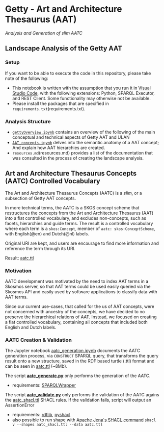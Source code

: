 
# Getty - Art and Architecture Thesaurus (AAT)

*Analysis and Generation of slim AATC*

## Landscape Analysis of the Getty AAT

### Setup
If you want to be able to execute the code in this repository, please take note of the following: 
- This notebook is written with the assumption that you run it in [Visual Studio Code](https://code.visualstudio.com/), with the following extensions: Python, SPARQL Executor, and REST Client. Some functionality may otherwise not be available.
- Please install the packages that are specified in `requirements.txt`(requirements.txt). 

### Analysis Structure 
- [`gettyOverview.ipynb`](gettyOverview.ipynb) contains an overview of the following of the main conceptual and technical aspects of Getty AAT and ULAN
- [`AAT_concepts.ipynb`](AAT_concepts.ipynb) delves into the semantic anatomy of a AAT concept; And explain how AAT hierarchies are created.
- `resources.md`(resources.md) provides a list of the documentation that was consulted in the process of creating the landscape analysis. 


## Art and Architecture Thesaurus Concepts (AATC) Controlled Vocabulary

The Art and Architecture Thesaurus Concepts (AATC) is a *slim*, or a subsection of Getty AAT concepts. 

In more technical terms, the AATC is a SKOS concept scheme that restructures the concepts from the Art and Architecture Thesaurus (AAT) into a flat controlled vocabulary, and excludes non-concepts, such as facets, hierarchies and guide terms. 
The result is a controlled vocabulary where each term is a `skos:Concept`, member of `aatc: skos:ConceptScheme`, with English(@en) and Dutch(@nl) labels. 

Original URI are kept, and users are encourage to find more information and reference the term through its URI. 

Result: [aatc.ttl](aatc.ttl) 

### Motivation 

AATC development was motivated by the need to index AAT terms in a Skosmos server, so that AAT terms could be used easily queried via the Skosmos API and easily used by software applications to classify data with AAT terms.

Since our current use-cases, that called for the us of AAT concepts, were not concerned with ancestry of the concepts, we have decided to no preserve the  hierarchical relations of AAT. Instead, we focused on creating a flat controlled vocabulary, containing all concepts that included both English and Dutch labels.

### AATC Creation & Validation

The Jupyter notebook [aatc_generation.ipynb](aatc_generation.ipynb) documents the AATC generation process, via `CONSTRUCT` SPARQL query, that transforms the query result onto a new structure, saved in the RDF based turtle (.ttl) format and can be seen in [aatc.ttl](aatc.ttl) (~8Mb).

The script **[aatc_generate.py](aatc_generate.py)** only performs the generation of the AATC.
* requirements: [SPARQLWrapper](https://sparqlwrapper.readthedocs.io/en/latest/) 

The script **[aatc_validate.py](aatc_validate.py)** only performs the validation of the AATC agains the [aatc_shacl.ttl](aatc_shacl.ttl) SHACL rules. If the validation fails, script will output an AssertionError 
* requirements: [rdflib](https://rdflib.readthedocs.io/en/stable/), [pyshacl](https://github.com/RDFLib/pySHACL)
* also possible to run shape with [Apache Jena's SHACL command](https://jena.apache.org/documentation/shacl/) `shacl v --shapes aatc_shacl.ttl --data aatc.ttl`

